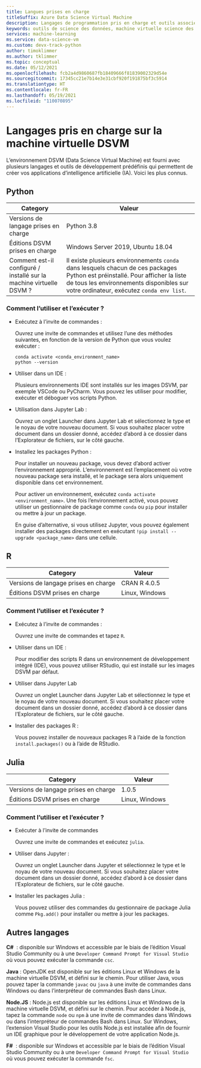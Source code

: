 ```yaml
---
title: Langues prises en charge
titleSuffix: Azure Data Science Virtual Machine
description: Langages de programmation pris en charge et outils associés, préinstallés sur Data Science Virtual Machine.
keywords: outils de science des données, machine virtuelle science des données, outils pour la science des données, science des données linux
services: machine-learning
ms.service: data-science-vm
ms.custom: devx-track-python
author: timoklimmer
ms.author: tklimmer
ms.topic: conceptual
ms.date: 05/12/2021
ms.openlocfilehash: fcb2a4d9860687fb18409666f81839002329d54e
ms.sourcegitcommit: 17345cc21e7b14e3e31cbf920f191875bf3c5914
ms.translationtype: HT
ms.contentlocale: fr-FR
ms.lasthandoff: 05/19/2021
ms.locfileid: "110070895"
---
```

# <a name="languages-supported-on-the-data-science-virtual-machine"></a>Langages pris en charge sur la machine virtuelle DSVM 

L’environnement DSVM (Data Science Virtual Machine) est fourni avec plusieurs langages et outils de développement prédéfinis qui permettent de créer vos applications d’intelligence artificielle (IA). Voici les plus connus.

## <a name="python"></a>Python

| Category | Valeur |
|--|--|
| Versions de langage prises en charge | Python 3.8 |
| Éditions DSVM prises en charge | Windows Server 2019, Ubuntu 18.04 |
| Comment est-il configuré / installé sur la machine virtuelle DSVM ? | Il existe plusieurs environnements `conda` dans lesquels chacun de ces packages Python est préinstallé. Pour afficher la liste de tous les environnements disponibles sur votre ordinateur, exécutez `conda env list`. |

### <a name="how-to-use-and-run-it"></a>Comment l’utiliser et l’exécuter ?

* Exécutez à l’invite de commandes :

  Ouvrez une invite de commandes et utilisez l’une des méthodes suivantes, en fonction de la version de Python que vous voulez exécuter :

    ```
    conda activate <conda_environment_name>
    python --version
    ```
    
* Utiliser dans un IDE :

  Plusieurs environnements IDE sont installés sur les images DSVM, par exemple VSCode ou PyCharm. Vous pouvez les utiliser pour modifier, exécuter et déboguer vos scripts Python.

* Utilisation dans Jupyter Lab :

  Ouvrez un onglet Launcher dans Jupyter Lab et sélectionnez le type et le noyau de votre nouveau document. Si vous souhaitez placer votre document dans un dossier donné, accédez d’abord à ce dossier dans l’Explorateur de fichiers, sur le côté gauche.

* Installez les packages Python :

  Pour installer un nouveau package, vous devez d’abord activer l’environnement approprié. L’environnement est l’emplacement où votre nouveau package sera installé, et le package sera alors uniquement disponible dans cet environnement.

  Pour activer un environnement, exécutez `conda activate <environment_name>`. Une fois l’environnement activé, vous pouvez utiliser un gestionnaire de package comme `conda` ou `pip` pour installer ou mettre à jour un package.

  En guise d’alternative, si vous utilisez Jupyter, vous pouvez également installer des packages directement en exécutant `!pip install --upgrade <package_name>` dans une cellule.

## <a name="r"></a>R

| Category | Valeur |
|--|--|
| Versions de langage prises en charge | CRAN R 4.0.5 |
| Éditions DSVM prises en charge | Linux, Windows |

### <a name="how-to-use-and-run-it"></a>Comment l’utiliser et l’exécuter ?

* Exécutez à l’invite de commandes :

  Ouvrez une invite de commandes et tapez `R`.

* Utiliser dans un IDE :

  Pour modifier des scripts R dans un environnement de développement intégré (IDE), vous pouvez utiliser RStudio, qui est installé sur les images DSVM par défaut.

* Utiliser dans Jupyter Lab

  Ouvrez un onglet Launcher dans Jupyter Lab et sélectionnez le type et le noyau de votre nouveau document. Si vous souhaitez placer votre document dans un dossier donné, accédez d’abord à ce dossier dans l’Explorateur de fichiers, sur le côté gauche.

* Installer des packages R :

  Vous pouvez installer de nouveaux packages R à l’aide de la fonction `install.packages()` ou à l’aide de RStudio.

## <a name="julia"></a>Julia

| Category | Valeur |
| ------------- | ------------- |
| Versions de langage prises en charge | 1.0.5 |
| Éditions DSVM prises en charge      | Linux, Windows     |


### <a name="how-to-use-and-run-it"></a>Comment l’utiliser et l’exécuter ?    

* Exécuter à l’invite de commandes

  Ouvrez une invite de commandes et exécutez `julia`.

* Utiliser dans Jupyter :

  Ouvrez un onglet Launcher dans Jupyter et sélectionnez le type et le noyau de votre nouveau document. Si vous souhaitez placer votre document dans un dossier donné, accédez d’abord à ce dossier dans l’Explorateur de fichiers, sur le côté gauche.

* Installer les packages Julia :

  Vous pouvez utiliser des commandes du gestionnaire de package Julia comme `Pkg.add()` pour installer ou mettre à jour les packages.


## <a name="other-languages"></a>Autres langages

**C#**  : disponible sur Windows et accessible par le biais de l’édition Visual Studio Community ou à une `Developer Command Prompt for Visual Studio` où vous pouvez exécuter la commande `csc`.

**Java** : OpenJDK est disponible sur les éditions Linux et Windows de la machine virtuelle DSVM, et défini sur le chemin. Pour utiliser Java, vous pouvez taper la commande `javac` ou `java` à une invite de commandes dans Windows ou dans l’interpréteur de commandes Bash dans Linux.

**Node.JS** : Node.js est disponible sur les éditions Linux et Windows de la machine virtuelle DSVM, et défini sur le chemin. Pour accéder à Node.js, tapez la commande `node` ou `npm` à une invite de commandes dans Windows ou dans l’interpréteur de commandes Bash dans Linux. Sur Windows, l’extension Visual Studio pour les outils Node.js est installée afin de fournir un IDE graphique pour le développement de votre application Node.js.

**F#**  : disponible sur Windows et accessible par le biais de l’édition Visual Studio Community ou à une `Developer Command Prompt for Visual Studio` où vous pouvez exécuter la commande `fsc`.

